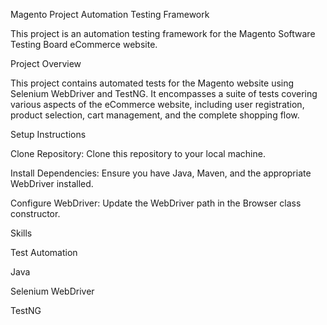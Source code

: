 Magento Project Automation Testing Framework

This project is an automation testing framework for the Magento Software Testing Board eCommerce website.

Project Overview

This project contains automated tests for the Magento website using Selenium WebDriver and TestNG. It encompasses a suite of tests covering various aspects of the eCommerce website, including user registration, product selection, cart management, and the complete shopping flow.

Setup Instructions

Clone Repository: Clone this repository to your local machine.

Install Dependencies: Ensure you have Java, Maven, and the appropriate WebDriver  installed.

Configure WebDriver: Update the WebDriver path in the Browser class constructor.

Skills

Test Automation

Java

Selenium WebDriver

TestNG
